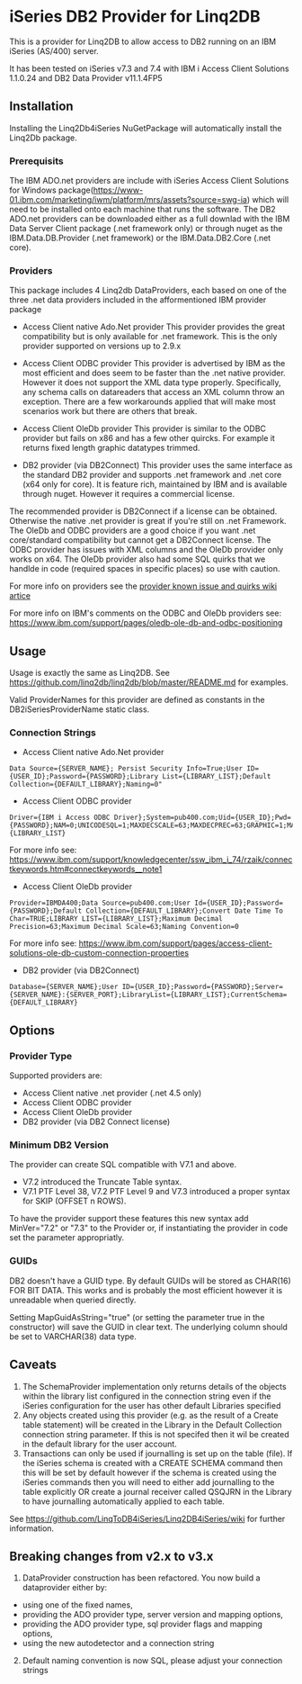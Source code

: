 # iSeries DB2 Provider for Linq2DB

This is a provider for Linq2DB to allow access to DB2 running on an IBM iSeries (AS/400) server.

It has been tested on iSeries v7.3 and 7.4 with IBM i Access Client Solutions 1.1.0.24 and DB2 Data Provider v11.1.4FP5

## Installation

Installing the Linq2Db4iSeries NuGetPackage will automatically install the Linq2Db package.

### Prerequisits

The IBM ADO.net providers are include with iSeries Access Client Solutions for Windows package(https://www-01.ibm.com/marketing/iwm/platform/mrs/assets?source=swg-ia) which will need to be installed onto each machine that runs the software. The DB2 ADO.net providers can be downloaded either as a full downlad with the IBM Data Server Client package (.net framework only) or through nuget as the IBM.Data.DB.Provider (.net framework) or the IBM.Data.DB2.Core (.net core).

### Providers

This package includes 4 Linq2db DataProviders, each based on one of the three .net data providers included in the afformentioned IBM provider package

- Access Client native Ado.Net provider
This provider provides the great compatibility but is only available for .net framework. This is the only provider supported on versions up to 2.9.x

- Access Client ODBC provider
This provider is advertised by IBM as the most efficient and does seem to be faster than the .net native provider. However it does not support the XML data type properly. Specifically, any schema calls on datareaders that access an XML column throw an exception. There are a few workarounds applied that will make most scenarios work but there are others that break. 

- Access Client OleDb provider
This provider is similar to the ODBC provider but fails on x86 and has a few other quircks. For example it returns fixed length graphic datatypes trimmed. 

- DB2 provider (via DB2Connect)
This provider uses the same interface as the standard DB2 provider and supports .net framework and .net core (x64 only for core). It is feature rich, maintained by IBM and is available through nuget. However it requires a commercial license.

The recommended provider is DB2Connect if a license can be obtained. Otherwise the native .net provider is great if you're still on .net Framework. The OleDb and ODBC providers are a good choice if you want .net core/standard compatibility but cannot get a DB2Connect license. The ODBC provider has issues with XML columns and the OleDb provider only works on x64. The OleDb provider also had some SQL quirks that we handlde in code (required spaces in specific places) so use with caution.

For more info on providers see the [provider known issue and quirks wiki artice](https://github.com/LinqToDB4iSeries/Linq2DB4iSeries/wiki/Underlying-ADO-providers-known-issues-and-quirks)

For more info on IBM's comments on the ODBC and OleDb providers see: https://www.ibm.com/support/pages/oledb-ole-db-and-odbc-positioning

## Usage

Usage is exactly the same as Linq2DB. See https://github.com/linq2db/linq2db/blob/master/README.md for examples.

Valid ProviderNames for this provider are defined as constants in the DB2iSeriesProviderName static class.

### Connection Strings

- Access Client native Ado.Net provider
```
Data Source={SERVER_NAME}; Persist Security Info=True;User ID={USER_ID};Password={PASSWORD};Library List={LIBRARY_LIST};Default Collection={DEFAULT_LIBRARY};Naming=0"
```

- Access Client ODBC provider
```
Driver={IBM i Access ODBC Driver};System=pub400.com;Uid={USER_ID};Pwd={PASSWORD};NAM=0;UNICODESQL=1;MAXDECSCALE=63;MAXDECPREC=63;GRAPHIC=1;MAPDECIMALFLOATDESCRIBE=3;MAXFIELDLEN=2097152;ALLOWUNSCHAR=1;DBQ={LIBRARY_LIST}
```

For more info see: https://www.ibm.com/support/knowledgecenter/ssw_ibm_i_74/rzaik/connectkeywords.htm#connectkeywords__note1

- Access Client OleDb provider
```
Provider=IBMDA400;Data Source=pub400.com;User Id={USER_ID};Password={PASSWORD};Default Collection={DEFAULT_LIBRARY};Convert Date Time To Char=TRUE;LIBRARY LIST={LIBRARY_LIST};Maximum Decimal Precision=63;Maximum Decimal Scale=63;Naming Convention=0
```

For more info see: https://www.ibm.com/support/pages/access-client-solutions-ole-db-custom-connection-properties

- DB2 provider (via DB2Connect)
```
Database={SERVER_NAME};User ID={USER_ID};Password={PASSWORD};Server={SERVER_NAME}:{SERVER_PORT};LibraryList={LIBRARY_LIST};CurrentSchema=
{DEFAULT_LIBRARY}
```

## Options

### Provider Type
Supported providers are:

- Access Client native .net provider (.net 4.5 only)
- Access Client ODBC provider
- Access Client OleDb provider
- DB2 provider (via DB2 Connect license)

### Minimum DB2 Version
The provider can create SQL compatible with V7.1 and above.  

- V7.2 introduced the Truncate Table syntax.
- V7.1 PTF Level 38, V7.2 PTF Level 9 and V7.3 introduced a proper syntax for SKIP (OFFSET n ROWS). 

To have the provider support these features this new syntax add MinVer="7.2" or "7.3" to the Provider or, if instantiating the provider in code set the parameter appropriatly.

### GUIDs
DB2 doesn't have a GUID type.  By default GUIDs will be stored as CHAR(16) FOR BIT DATA.  This works and is probably the most efficient however it is unreadable when queried directly.

Setting MapGuidAsString="true" (or setting the parameter true in the constructor) will save the GUID in clear text. The underlying column should be set to VARCHAR(38) data type.


## Caveats

1. The SchemaProvider implementation only returns details of the objects within the library list configured in the connection string even if the iSeries configuration for the user has other default Libraries specified
2. Any objects created using this provider (e.g. as the result of a Create table statement) will be created in the Library in the Default Collection connection string parameter.  If this is not specifed then it wil be created in the default library for the user account.
3. Transactions can only be used if journalling is set up on the table (file).  If the iSeries schema is created with a CREATE SCHEMA command then this will be set by default however if the schema is created using the iSeries commands then you will need to either add journalling to the table explicitly OR create a journal receiver called QSQJRN in the Library to have journalling automatically applied to each table.

See https://github.com/LinqToDB4iSeries/Linq2DB4iSeries/wiki for further information.

## Breaking changes from v2.x to v3.x
1. DataProvider construction has been refactored. You now build a dataprovider either by:
- using one of the fixed names,
- providing the ADO provider type, server version and mapping options,
- providing the ADO provider type, sql provider flags and mapping options,
- using the new autodetector and a connection string

2. Default naming convention is now SQL, please adjust your connection strings

